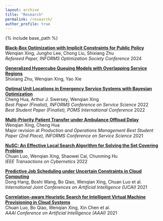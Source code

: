 ```yaml
---
layout: archive
title: "Research"
permalink: /research/
author_profile: true
---
```


{% include base_path %}

**[Black-Box Optimization with Implicit Constraints for Public Policy](https://arxiv.org/abs/2310.18449)**  
Wenqian Xing, Jungho Lee, Chong Liu, Shixiang Zhu  
*Refereed Paper, INFORMS Optimization Society Conference* 2024  

**[Generalized Hypercube Queuing Models with Overlapping Service Regions](https://arxiv.org/abs/2304.02824)**  
Shixiang Zhu, Wenqian Xing, Yao Xie  

**[Optimal Unit Locations in Emergency Service Systems with Bayesian Optimization](https://papers.ssrn.com/sol3/papers.cfm?abstract_id=4497957)**  
Cheng Hua, Arthur J. Swersey, Wenqian Xing  
*Best Paper (Finalist), INFORMS Conference on Service Science* 2022  
*Best Student Paper (Finalist), POMS International Conference* 2022  

**[Multi-Priority Patient Transfer under Ambulance
Offload Delay](https://papers.ssrn.com/sol3/papers.cfm?abstract_id=4003735)**  
Wenqian Xing, Cheng Hua  
Major revision at *Production and Operations Management*
*Best Student Paper (2nd Place), INFORMS Conference on Service Science* 2021  

**[NuSC: An Effective Local Search Algorithm for Solving the Set Covering Problem](https://ieeexplore.ieee.org/document/9877844)**  
Chuan Luo, Wenqian Xing, Shaowei Cai, Chunming Hu  
*IEEE Transactions on Cybernetics* 2022  

**[Predictive Job Scheduling under Uncertain Constraints in Cloud Computing](https://www.ijcai.org/proceedings/2021/499)**  
Dong Hang, Boshi Wang, Bo Qiao, Wenqian Xing, Chuan Luo et al.  
*International Joint Conferences on Artificial Intelligence (IJCAI)* 2021  

**[Correlation-aware Heuristic Search for Intelligent Virtual Machine Provisioning in Cloud Systems](https://ojs.aaai.org/index.php/AAAI/article/view/17467)**  
Chuan Luo, Bo Qiao, Wenqian Xing, Xin Chen et al.  
*AAAI Conference on Artificial Intelligence (AAAI)* 2021  